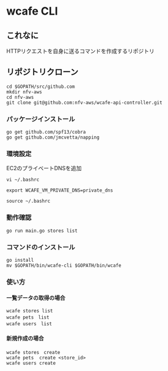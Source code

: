 # wcafe CLI

## これなに
HTTPリクエストを自身に送るコマンドを作成するリポジトリ

## リポジトリクローン
```
cd $GOPATH/src/github.com
mkdir nfv-aws
cd nfv-aws
git clone git@github.com:nfv-aws/wcafe-api-controller.git
```

### パッケージインストール
```
go get github.com/spf13/cobra
go get github.com/jmcvetta/napping
```

### 環境設定
EC2のプライベートDNSを追加

```
vi ~/.bashrc

export WCAFE_VM_PRIVATE_DNS=private_dns

source ~/.bashrc
```

### 動作確認
```
go run main.go stores list
```

### コマンドのインストール
```
go install
mv $GOPATH/bin/wcafe-cli $GOPATH/bin/wcafe
```

### 使い方
#### 一覧データの取得の場合
```
wcafe stores list
wcafe pets　list
wcafe users　list
```
#### 新規作成の場合
```
wcafe stores　create
wcafe pets  create <store_id>
wcafe users create
```
